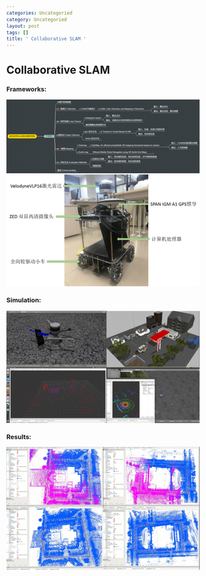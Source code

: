```yaml
---
categories: Uncategoried
category: Uncategoried
layout: post
tags: []
title: ' Collaborative SLAM '
---
```

#  Collaborative SLAM 

### Frameworks:
![frameworks](/img/CSLAM_framework.png "framework")
![hardware](/img/CSLAM_hardware.png "hardware")
### Simulation:
![SImulation Environment](/img/CSLAM_simulation.png "SImulation Environment")
### Results:
![Results](/img/CSLAM_results.png "Results")